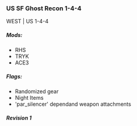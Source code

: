### US SF Ghost Recon 1-4-4
WEST | US 1-4-4 
##### Mods:
- RHS
- TRYK
- ACE3

##### Flags:
- Randomized gear
- Night Items
- 'par_silencer' dependand weapon attachments

##### Revision 1
